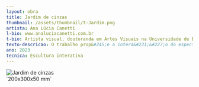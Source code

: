 ```yaml
---
layout: obra
title: Jardim de cinzas
thumbnail: /assets/thumbnail/t-Jardim.png
artista: Ana Lúcia Canetti
l-bio: www.analuciacanetti.com.br
t-bio: Artista visual, doutoranda em Artes Visuais na Universidade de Bras&#237;lia &#40;UnB&#41;, licenciada em Artes Visuais pela Universidade Estadual do Paraná – Campus de Curitiba II – Faculdade de Artes do Paraná &#40;2007&#41;, mestre em Psicologia pela Universidade Federal de Santa Catarina &#40;2010&#41;, linha de pesquisa Relações éticas, estéticas e processos de criação e psicóloga pela Universidade Federal do Paraná &#40;2004&#41;. Atualmente trabalha com a&#231;&#245;es de colheitas de cinzas em áreas incendiadas do cerrado brasileiro e com uma pesquisa po&#233;tica na cerâmica sobre as transforma&#231;&#245;es do fogo, da terra e das mat&#233;rias vegetais.
texto-descricao: O trabalho prop&#245;e a intera&#231;&#227;o do espectador com uma imagem fotográfica de brotos verdes que nascem do solo queimado de uma área do Parque Nacional de Bras&#237;lia. Parte&#45;se da refer&#234;ncia de objetos conhecidos como jardins zens ou jardins japoneses, onde o participante manipula areia e pedras em uma caixa, promovendo marcas e desenhos. No caso da obra apresentada, o espectador vai produzindo um jogo de encobrir e descobrir brotos verdes, a partir do breu das cinzas do cerrado. Este bioma vive atualmente grave amea&#231;a devido ao excesso de queimadas e desmatamento. Contudo, tem no desenvolvimento de suas rebrotas, uma rela&#231;&#227;o importante com o  fogo e seus regimes naturais o controlados. 
ano: 2023
tecnica: Escultura interativa
---
```


<img src="/assets/obras/Jardim.jpeg" alt="Jardim de cinzas" class="img-fluid d-block">
<br>`200x300x50 mm`
